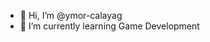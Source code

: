 - 👋 Hi, I’m @ymor-calayag
- 🌱 I’m currently learning Game Development

<!---
ymor-calayag/ymor-calayag is a ✨ special ✨ repository because its `README.md` (this file) appears on your GitHub profile.
You can click the Preview link to take a look at your changes.
--->

